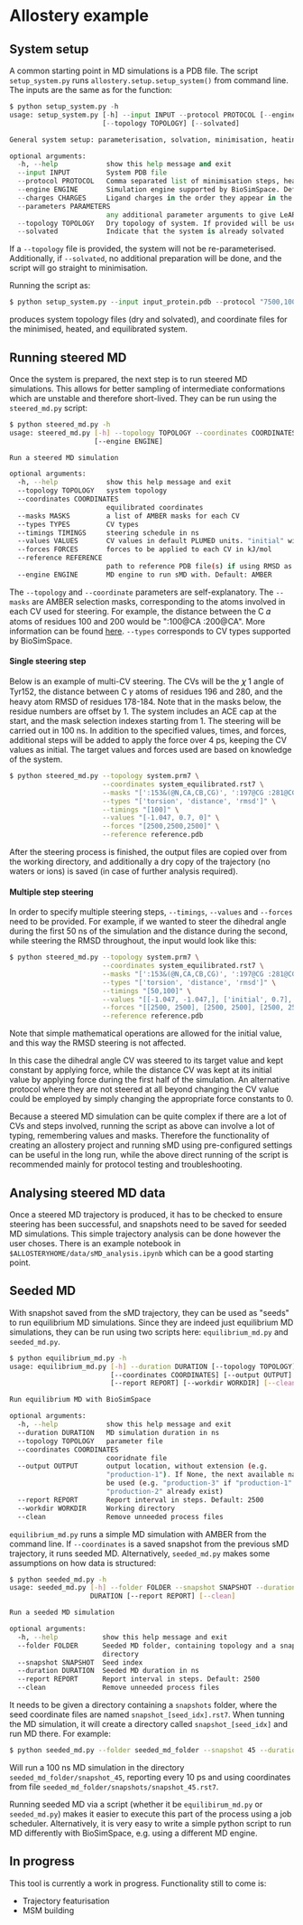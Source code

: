 # Allostery example

## System setup
A common starting point in MD simulations is a PDB file. The script `setup_system.py` runs `allostery.setup.setup_system()` from command line. The inputs are the same as for the function:

```python
$ python setup_system.py -h
usage: setup_system.py [-h] --input INPUT --protocol PROTOCOL [--engine ENGINE] [--charges CHARGES] [--parameters PARAMETERS]
                       [--topology TOPOLOGY] [--solvated]

General system setup: parameterisation, solvation, minimisation, heating, and equilibration.

optional arguments:
  -h, --help            show this help message and exit
  --input INPUT         System PDB file
  --protocol PROTOCOL   Comma separated list of minimisation steps, heating duration in ps, and equilibration duration in ps
  --engine ENGINE       Simulation engine supported by BioSimSpace. Default: "GROMACS"
  --charges CHARGES     Ligand charges in the order they appear in the input PDB, comma separated
  --parameters PARAMETERS
                        any additional parameter arguments to give LeAP separated by comma
  --topology TOPOLOGY   Dry topology of system. If provided will be used instead of re-parameterising
  --solvated            Indicate that the system is already solvated
```

If a `--topology` file is provided, the system will not be re-parameterised. Additionally, if `--solvated`, no additional preparation will be done, and the script will go straight to minimisation.

Running the script as:
```python
$ python setup_system.py --input input_protein.pdb --protocol "7500,100,250" --parameters "source leaprc.phosaa10"
```
produces system topology files (dry and solvated), and coordinate files for the minimised, heated, and equilibrated system.

## Running steered MD

Once the system is prepared, the next step is to run steered MD simulations. This allows for better sampling of intermediate conformations which are unstable and therefore short-lived. They can be run using the `steered_md.py` script:
```bash
$ python steered_md.py -h
usage: steered_md.py [-h] --topology TOPOLOGY --coordinates COORDINATES --masks MASKS --types TYPES --timings TIMINGS --values VALUES --forces FORCES [--reference REFERENCE]
                     [--engine ENGINE]

Run a steered MD simulation

optional arguments:
  -h, --help            show this help message and exit
  --topology TOPOLOGY   system topology
  --coordinates COORDINATES
                        equilibrated coordinates
  --masks MASKS         a list of AMBER masks for each CV
  --types TYPES         CV types
  --timings TIMINGS     steering schedule in ns
  --values VALUES       CV values in default PLUMED units. "initial" will be replaced by a computed initial value
  --forces FORCES       forces to be applied to each CV in kJ/mol
  --reference REFERENCE
                        path to reference PDB file(s) if using RMSD as a CV. All of the atoms in the reference have to also appear in the system
  --engine ENGINE       MD engine to run sMD with. Default: AMBER
```

The `--topology` and `--coordinate` parameters are self-explanatory. The `--masks` are AMBER selection masks, corresponding to the atoms involved in each CV used for steering. For example, the distance between the C 𝛼  atoms of residues 100 and 200 would be ":100@CA :200@CA". More information can be found [here](https://amberhub.chpc.utah.edu/atom-mask-selection-syntax/). `--types` corresponds to CV types supported by BioSimSpace.

#### Single steering step

Below is an example of multi-CV steering. The CVs will be the  𝜒 1 angle of Tyr152, the distance between C 𝛾  atoms of residues 196 and 280, and the heavy atom RMSD of residues 178-184. Note that in the masks below, the residue numbers are offset by 1. The system includes an ACE cap at the start, and the mask selection indexes starting from 1. The steering will be carried out in 100 ns. In addition to the specified values, times, and forces, additional steps will be added to apply the force over 4 ps, keeping the CV values as initial. The target values and forces used are based on knowledge of the system.

```bash
$ python steered_md.py --topology system.prm7 \
                       --coordinates system_equilibrated.rst7 \
                       --masks "[':153&(@N,CA,CB,CG)', ':197@CG :281@CG', ':179-185&!(@/H)']" \
                       --types "['torsion', 'distance', 'rmsd']" \
                       --timings "[100]" \
                       --values "[-1.047, 0.7, 0]" \
                       --forces "[2500,2500,2500]" \
                       --reference reference.pdb
```

After the steering process is finished, the output files are copied over from the working directory, and additionally a dry copy of the trajectory (no waters or ions) is saved (in case of further analysis required).

#### Multiple step steering

In order to specify multiple steering steps, `--timings`, `--values` and `--forces` need to be provided. For example, if we wanted to steer the dihedral angle during the first 50 ns of the simulation and the distance during the second, while steering the RMSD throughout, the input would look like this:
```bash
$ python steered_md.py --topology system.prm7 \
                       --coordinates system_equilibrated.rst7 \
                       --masks "[':153&(@N,CA,CB,CG)', ':197@CG :281@CG', ':179-185&!(@/H)']" \
                       --types "['torsion', 'distance', 'rmsd']" \
                       --timings "[50,100]" \
                       --values "[[-1.047, -1.047,], ['initial', 0.7], ['initial/2', 0]]" \
                       --forces "[[2500, 2500], [2500, 2500], [2500, 2500]]" \
                       --reference reference.pdb
```

Note that simple mathematical operations are allowed for the initial value, and this way the RMSD steering is not affected.

In this case the dihedral angle CV was steered to its target value and kept constant by applying force, while the distance CV was kept at its initial value by applying force during the first half of the simulation. An alternative protocol where they are not steered at all beyond changing the CV value could be employed by simply changing the appropriate force constants to 0.

Because a steered MD simulation can be quite complex if there are a lot of CVs and steps involved, running the script as above can involve a lot of typing, remembering values and masks. Therefore the functionality of creating an allostery project and running sMD using pre-configured settings can be useful in the long run, while the above direct running of the script is recommended mainly for protocol testing and troubleshooting.

## Analysing steered MD data

Once a steered MD trajectory is produced, it has to be checked to ensure steering has been successful, and snapshots need to be saved for seeded MD simulations. This simple trajectory analysis can be done however the user choses. There is an example notebook in `$ALLOSTERYHOME/data/sMD_analysis.ipynb` which can be a good starting point.

## Seeded MD

With snapshot saved from the sMD trajectory, they can be used as "seeds" to run equilibrium MD simulations. Since they are indeed just equilibrium MD simulations, they can be run using two scripts here: `equilibrium_md.py` and `seeded_md.py`.

```bash
$ python equilibrium_md.py -h
usage: equilibrium_md.py [-h] --duration DURATION [--topology TOPOLOGY]
                         [--coordinates COORDINATES] [--output OUTPUT]
                         [--report REPORT] [--workdir WORKDIR] [--clean]

Run equilibrium MD with BioSimSpace

optional arguments:
  -h, --help            show this help message and exit
  --duration DURATION   MD simulation duration in ns
  --topology TOPOLOGY   parameter file
  --coordinates COORDINATES
                        cooridnate file
  --output OUTPUT       output location, without extension (e.g.
                        "production-1"). If None, the next available name will
                        be used (e.g. "production-3" if "production-1" and
                        "production-2" already exist)
  --report REPORT       Report interval in steps. Default: 2500
  --workdir WORKDIR     Working directory
  --clean               Remove unneeded process files
```

`equilibrium_md.py` runs a simple MD simulation with AMBER from the command line. If `--coordinates` is a saved snapshot from the previous sMD trajectory, it runs seeded MD. Alternatively, `seeded_md.py` makes some assumptions on how data is structured:

```bash
$ python seeded_md.py -h
usage: seeded_md.py [-h] --folder FOLDER --snapshot SNAPSHOT --duration
                    DURATION [--report REPORT] [--clean]

Run a seeded MD simulation

optional arguments:
  -h, --help           show this help message and exit
  --folder FOLDER      Seeded MD folder, containing topology and a snapshots
                       directory
  --snapshot SNAPSHOT  Seed index
  --duration DURATION  Seeded MD duration in ns
  --report REPORT      Report interval in steps. Default: 2500
  --clean              Remove unneeded process files
```

It needs to be given a directory containing a `snapshots` folder, where the seed coordinate files are named `snapshot_[seed_idx].rst7`. When tunning the MD simulation, it will create a directory called `snapshot_[seed_idx]` and run MD there. For example:

```bash
$ python seeded_md.py --folder seeded_md_folder --snapshot 45 --duration 100 --report 5000 --clean
```

Will run a 100 ns MD simulation in the directory `seeded_md_folder/snapshot_45`, reporting every 10 ps and using coordinates from file `seeded_md_folder/snapshots/snapshot_45.rst7`.

Running seeded MD via a script (whether it be `equilibirum_md.py` or `seeded_md.py`) makes it easier to execute this part of the process using a job scheduler. Alternatively, it is very easy to write a simple python script to run MD differently with BioSimSpace, e.g. using a different MD engine.

## In progress
This tool is currently a work in progress. Functionality still to come is:
* Trajectory featurisation
* MSM building